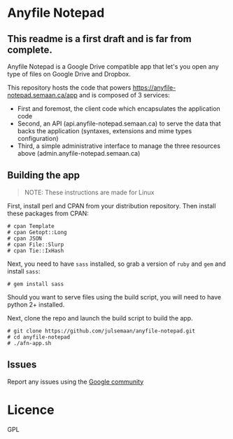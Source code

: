 # Anyfile Notepad

## This readme is a first draft and is far from complete.

Anyfile Notepad is a Google Drive compatible app that let's you open any type of files on Google Drive and Dropbox.

This repository hosts the code that powers https://anyfile-notepad.semaan.ca/app and is composed of 3 services:
- First and foremost, the client code which encapsulates the application code
- Second, an API (api.anyfile-notepad.semaan.ca) to serve the data that backs the application (syntaxes, extensions and mime types configuration)
- Third, a simple administrative interface to manage the three resources above (admin.anyfile-notepad.semaan.ca)

## Building the app

> NOTE: These instructions are made for Linux

First, install perl and CPAN from your distribution repository. Then install these packages from CPAN:

```
# cpan Template
# cpan Getopt::Long
# cpan JSON
# cpan File::Slurp
# cpan Tie::IxHash
```

Next, you need to have `sass` installed, so grab a version of `ruby` and `gem` and install `sass`:

`# gem install sass`

Should you want to serve files using the build script, you will need to have python 2+ installed.

Next, clone the repo and launch the build script to build the app.

```
# git clone https://github.com/julsemaan/anyfile-notepad.git
# cd anyfile-notepad
# ./afn-app.sh
```

## Issues

Report any issues using the [Google community](http://bit.ly/afn-community)

# Licence

GPL
